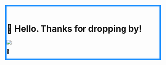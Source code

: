 <!DOCTYPE html>
<html lang="en">
<head>
    <meta charset="UTF-8">
    <meta name="viewport" content="width=device-width, initial-scale=1.0">
    <meta http-equiv="X-UA-Compatible" content="ie=edge">    
</head>
<body>
	<div style="border:5px solid DodgerBlue;"><br>
		<h1>👋 Hello. Thanks for dropping by!</h1>
		<img src="https://c.tenor.com/neqnFd4CHWAAAAAM/up-wave.gif">
		<p>👦</p>
	</div>
</body>
</html>
